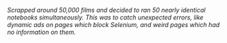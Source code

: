 *Scrapped around 50,000 films and decided to ran 50 nearly identical notebooks simultaneously. This was to catch unexpected errors, like dynamic ads on pages which block Selenium, and weird pages which had no information on them.*
